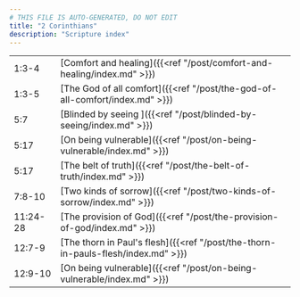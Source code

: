 ```yaml
---
# THIS FILE IS AUTO-GENERATED, DO NOT EDIT
title: "2 Corinthians"
description: "Scripture index"
---
```


|  |  |
| --- | --- |
| 1:3-4 | [Comfort and healing]({{<ref "/post/comfort-and-healing/index.md" >}}) |
| 1:3-5 | [The God of all comfort]({{<ref "/post/the-god-of-all-comfort/index.md" >}}) |
| 5:7 | [Blinded by seeing ]({{<ref "/post/blinded-by-seeing/index.md" >}}) |
| 5:17 | [On being vulnerable]({{<ref "/post/on-being-vulnerable/index.md" >}}) |
| 5:17 | [The belt of truth]({{<ref "/post/the-belt-of-truth/index.md" >}}) |
| 7:8-10 | [Two kinds of sorrow]({{<ref "/post/two-kinds-of-sorrow/index.md" >}}) |
| 11:24-28 | [The provision of God]({{<ref "/post/the-provision-of-god/index.md" >}}) |
| 12:7-9 | [The thorn in Paul's flesh]({{<ref "/post/the-thorn-in-pauls-flesh/index.md" >}}) |
| 12:9-10 | [On being vulnerable]({{<ref "/post/on-being-vulnerable/index.md" >}}) |
